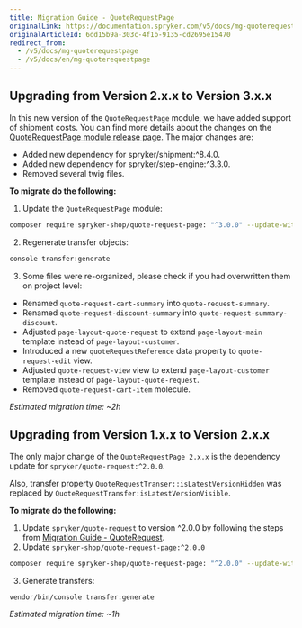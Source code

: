 ```yaml
---
title: Migration Guide - QuoteRequestPage
originalLink: https://documentation.spryker.com/v5/docs/mg-quoterequestpage
originalArticleId: 6dd15b9a-303c-4f1b-9135-cd2695e15470
redirect_from:
  - /v5/docs/mg-quoterequestpage
  - /v5/docs/en/mg-quoterequestpage
---
```


## Upgrading from Version 2.x.x to Version 3.x.x
In this new version of the `QuoteRequestPage` module, we have added support of shipment costs. You can find more details about the changes on the [QuoteRequestPage module release page](https://github.com/spryker-shop/quote-request-page/releases). The major changes are:

* Added new dependency for spryker/shipment:^8.4.0.
* Added new dependency for spryker/step-engine:^3.3.0.
* Removed several twig files.

**To migrate do the following:**

1) Update the `QuoteRequestPage` module:
```bash
composer require spryker-shop/quote-request-page: "^3.0.0" --update-with-dependencies
```

2) Regenerate transfer objects:
```bash
console transfer:generate
```

3) Some files were re-organized, please check if you had overwritten them on project level:

* Renamed `quote-request-cart-summary` into `quote-request-summary`.
* Renamed `quote-request-discount-summary` into `quote-request-summary-discount`.
* Adjusted `page-layout-quote-request` to extend `page-layout-main` template instead of `page-layout-customer`.
* Introduced a new `quoteRequestReference` data property to `quote-request-edit` view.
* Adjusted `quote-request-view` view to extend `page-layout-customer` template instead of `page-layout-quote-request`.
* Removed `quote-request-cart-item` molecule.

*Estimated migration time: ~2h*

## Upgrading from Version 1.x.x to Version 2.x.x
The only major change of the `QuoteRequestPage 2.x.x` is the dependency update for `spryker/quote-request:^2.0.0`.

Also, transfer property `QuoteRequestTranser::isLatestVersionHidden` was replaced by `QuoteRequestTransfer:isLatestVersionVisible`.

**To migrate do the following:**
1. Update `spryker/quote-request` to version ^2.0.0 by following the steps from [Migration Guide - QuoteRequest](/docs/scos/dev/migration-and-integration/202005.0/module-migration-guides/migration-guide-quoterequest.html).
2. Update `spryker-shop/quote-request-page:^2.0.0`

```bash
composer require spryker-shop/quote-request-page: "^2.0.0" --update-with-dependencies
```
3. Generate transfers:

```basg
vendor/bin/console transfer:generate
```
*Estimated migration time: ~1h*
